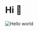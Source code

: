 # Hi :wave:

<img src="https://raw.githubusercontent.com/sagar-viradiya/sagar-viradiya/master/resources/banner.png" alt="Hello world">


